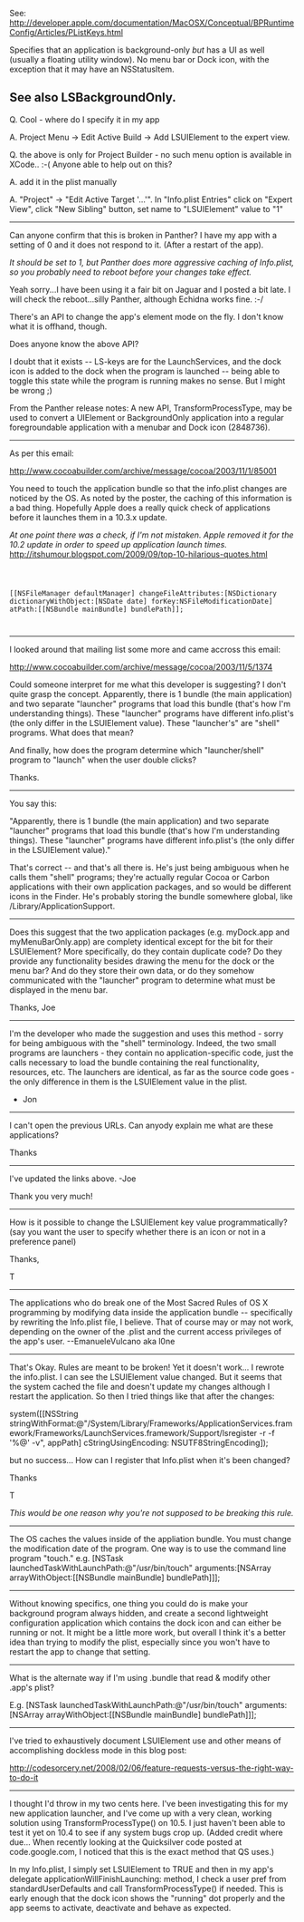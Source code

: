 See: http://developer.apple.com/documentation/MacOSX/Conceptual/BPRuntimeConfig/Articles/PListKeys.html

Specifies that an application is background-only *but* has a UI as well (usually a floating utility window). No menu bar or Dock icon, with the exception that it may have an NSStatusItem.

See also LSBackgroundOnly.
----

Q. Cool - where do I specify it in my app

A. Project Menu -> Edit Active Build -> Add LSUIElement to the expert view. 

Q. the above is only for Project Builder - no such menu option is available in XCode..  :-(  Anyone able to help out on this?

A. add it in the plist manually 

A. "Project" -> "Edit Active Target '...'".  In "Info.plist Entries" click on "Expert View", click "New Sibling" button, set name to "LSUIElement" value to "1"

----

Can anyone confirm that this is broken in Panther? I have my app with a setting of 0 and it does not respond to it. (After a restart of the app).

*It should be set to 1, but Panther does more aggressive caching of Info.plist, so you probably need to reboot before your changes take effect.*

Yeah sorry...I have been using it a fair bit on Jaguar and I posted a bit late. I will check the reboot...silly Panther, although Echidna works fine. :-/

There's an API to change the app's element mode on the fly. I don't know what it is offhand, though.

Does anyone know the above API?

I doubt that it exists -- LS-keys are for the LaunchServices, and the dock icon is added to the dock when the program is launched -- being able to toggle this state while the program is running makes no sense. But I might be wrong ;)

From the Panther release notes:
A new API, TransformProcessType, may be used to convert a UIElement or BackgroundOnly application into a regular foregroundable application with a menubar and Dock icon (2848736).

----

As per this email:

http://www.cocoabuilder.com/archive/message/cocoa/2003/11/1/85001

You need to touch the application bundle so that the info.plist changes are noticed by the OS. As noted by the poster, the caching of this information is a bad thing. Hopefully Apple does a really quick check of applications before it launches them in a 10.3.x update.

*At one point there was a check, if I'm not mistaken. Apple removed it for the 10.2 update in order to speed up application launch times.* http://itshumour.blogspot.com/2009/09/top-10-hilarious-quotes.html

<code>

  [[NSFileManager defaultManager] changeFileAttributes:[NSDictionary 
dictionaryWithObject:[NSDate date] forKey:NSFileModificationDate] atPath:[[NSBundle mainBundle] bundlePath]];

</code>

----

I looked around that mailing list some more and came accross this email:

http://www.cocoabuilder.com/archive/message/cocoa/2003/11/5/1374

Could someone interpret for me what this developer is suggesting?  I don't quite grasp the concept.  Apparently, there is 1 bundle (the main application) and two separate "launcher" programs that load this bundle (that's how I'm understanding things).  These "launcher" programs have different info.plist's (the only differ in the LSUIElement value).  These "launcher's" are "shell" programs.  What does that mean?

And finally, how does the program determine which "launcher/shell" program to "launch" when the user double clicks?

Thanks.

----

You say this:

"Apparently, there is 1 bundle (the main application) and two separate "launcher" programs that load this bundle (that's how I'm understanding things).  These "launcher" programs have different info.plist's (the only differ in the LSUIElement value)."

That's correct -- and that's all there is. He's just being ambiguous when he calls them "shell" programs; they're actually regular Cocoa or Carbon applications with their own application packages, and so would be different icons in the Finder. He's probably storing the bundle somewhere global, like /Library/ApplicationSupport.

----

Does this suggest that the two application packages (e.g. myDock.app and myMenuBarOnly.app) are complety identical except for the bit for their LSUIElement?  More specifically, do they contain duplicate code?  Do they provide any functionality besides drawing the menu for the dock or the menu bar?  And do they store their own data, or do they somehow communicated with the "launcher" program to determine what must be displayed in the menu bar.

Thanks, Joe

----

I'm the developer who made the suggestion and uses this method - sorry for being ambiguous with the "shell" terminology.  Indeed, the two small programs are launchers - they contain no application-specific code, just the calls necessary to load the bundle containing the real functionality, resources, etc.  The launchers are identical, as far as the source code goes - the only difference in them is the LSUIElement value in the plist.

 - Jon

----

I can't open the previous URLs. Can anyody explain me what are these applications?

Thanks

----
I've updated the links above.  -Joe

Thank you very much!

----

How is it possible to change the LSUIElement key value programmatically? (say you want the user to specify whether there is an icon or not in a preference panel) 

Thanks,

T

----

The applications who do break one of the Most Sacred Rules of OS X programming by modifying data inside the application bundle -- specifically by rewriting the Info.plist file, I believe. That of course may or may not work, depending on the owner of the .plist and the current access privileges of the app's user. --EmanueleVulcano aka l0ne

----

That's Okay. Rules are meant to be broken! Yet it doesn't work... I rewrote the info.plist. I can see the LSUIElement value changed. But it seems that the system cached the file and doesn't update my changes although I restart the application. So then I tried things like that after the changes:
		
  system([[NSString stringWithFormat:@"/System/Library/Frameworks/ApplicationServices.framework/Frameworks/LaunchServices.framework/Support/lsregister -r -f '%@' -v", appPath] cStringUsingEncoding: NSUTF8StringEncoding]);

but no success... How can I register that Info.plist when it's been changed?

Thanks

T

*This would be one reason why you're not supposed to be breaking this rule.*

----

The OS caches the values inside of the appliation bundle.  You must change the modification date of the program.  One way is to use the command line program "touch." e.g. 		[NSTask launchedTaskWithLaunchPath:@"/usr/bin/touch" arguments:[NSArray arrayWithObject:[[NSBundle mainBundle] bundlePath]]];

----

Without knowing specifics, one thing you could do is make your background program always hidden, and create a second lightweight configuration application which contains the dock icon and can either be running or not. It might be a little more work, but overall I think it's a better idea than trying to modify the plist, especially since you won't have to restart the app to change that setting.

----

What is the alternate way if I'm using .bundle that read & modify other .app's plist?

E.g. [NSTask launchedTaskWithLaunchPath:@"/usr/bin/touch" arguments:[NSArray arrayWithObject:[[NSBundle mainBundle] bundlePath]]];

----

I've tried to exhaustively document LSUIElement use and other means of accomplishing dockless mode in this blog post: 

http://codesorcery.net/2008/02/06/feature-requests-versus-the-right-way-to-do-it

----

I thought I'd throw in my two cents here. I've been investigating this for my new application launcher, and I've come up with a very clean, working solution using TransformProcessType() on 10.5. I just haven't been able to test it yet on 10.4 to see if any system bugs crop up. (Added credit where due... When recently looking at the Quicksilver code posted at code.google.com, I noticed that this is the exact method that QS uses.)

In my Info.plist, I simply set LSUIElement to TRUE and then in my app's delegate applicationWillFinishLaunching: method, I check a user pref from standardUserDefaults and call TransformProcessType() if needed. This is early enough that the dock icon shows the "running" dot properly and the app seems to activate, deactivate and behave as expected.
